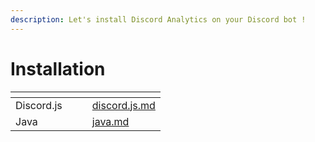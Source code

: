 ```yaml
---
description: Let's install Discord Analytics on your Discord bot !
---
```


# Installation

<table data-view="cards">
  <thead>
    <tr>
      <th></th>
      <th></th>
      <th></th>
      <th data-hidden data-card-target data-type="content-ref"></th>
      </tr>
  </thead>
  <tbody>
    <tr>
      <td>Discord.js</td>
      <td></td>
      <td></td>
      <td>
        <a href="discord.js.md">discord.js.md</a>
      </td>
    </tr>
    <tr>
      <td>Java</td>
      <td></td>
      <td></td>
      <td>
        <a href="java.md">java.md</a>
      </td>
    </tr>
  </tbody>
</table>
